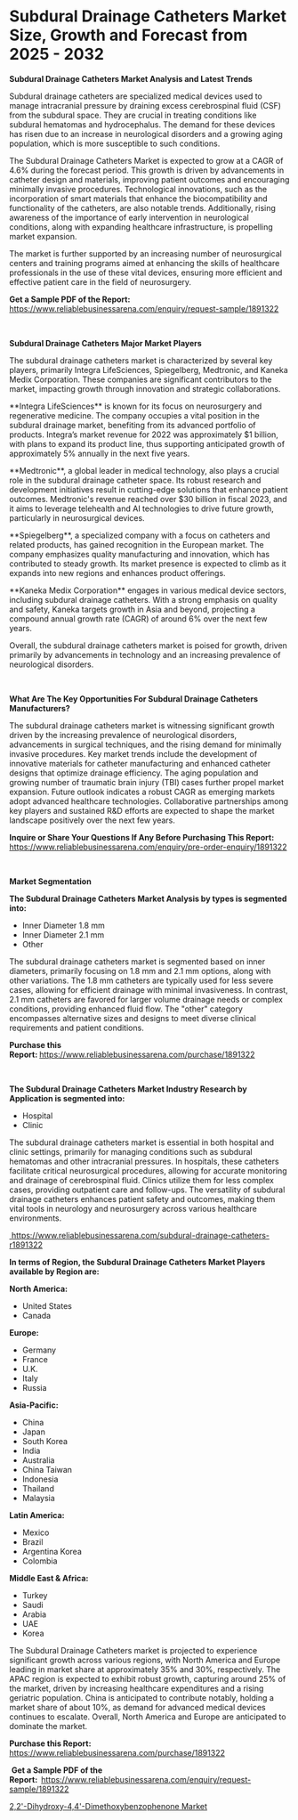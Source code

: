 <p><h1>Subdural Drainage Catheters Market Size, Growth and Forecast from 2025 - 2032</h1></p><p><strong>Subdural Drainage Catheters Market Analysis and Latest Trends</strong></p>
<p><p>Subdural drainage catheters are specialized medical devices used to manage intracranial pressure by draining excess cerebrospinal fluid (CSF) from the subdural space. They are crucial in treating conditions like subdural hematomas and hydrocephalus. The demand for these devices has risen due to an increase in neurological disorders and a growing aging population, which is more susceptible to such conditions.</p><p>The Subdural Drainage Catheters Market is expected to grow at a CAGR of 4.6% during the forecast period. This growth is driven by advancements in catheter design and materials, improving patient outcomes and encouraging minimally invasive procedures. Technological innovations, such as the incorporation of smart materials that enhance the biocompatibility and functionality of the catheters, are also notable trends. Additionally, rising awareness of the importance of early intervention in neurological conditions, along with expanding healthcare infrastructure, is propelling market expansion.</p><p>The market is further supported by an increasing number of neurosurgical centers and training programs aimed at enhancing the skills of healthcare professionals in the use of these vital devices, ensuring more efficient and effective patient care in the field of neurosurgery.</p></p>
<p><strong>Get a Sample PDF of the Report:&nbsp;</strong> <a href="https://www.reliablebusinessarena.com/enquiry/request-sample/1891322?utm_campaign=3189&utm_medium=2&utm_source=Github&utm_content=ia&utm_term=28032025&utm_id=subdural-drainage-catheters">https://www.reliablebusinessarena.com/enquiry/request-sample/1891322</a></p>
<p>&nbsp;</p>
<p><strong>Subdural Drainage Catheters Major Market Players</strong></p>
<p><p>The subdural drainage catheters market is characterized by several key players, primarily Integra LifeSciences, Spiegelberg, Medtronic, and Kaneka Medix Corporation. These companies are significant contributors to the market, impacting growth through innovation and strategic collaborations.</p><p>**Integra LifeSciences** is known for its focus on neurosurgery and regenerative medicine. The company occupies a vital position in the subdural drainage market, benefiting from its advanced portfolio of products. Integra’s market revenue for 2022 was approximately $1 billion, with plans to expand its product line, thus supporting anticipated growth of approximately 5% annually in the next five years.</p><p>**Medtronic**, a global leader in medical technology, also plays a crucial role in the subdural drainage catheter space. Its robust research and development initiatives result in cutting-edge solutions that enhance patient outcomes. Medtronic's revenue reached over $30 billion in fiscal 2023, and it aims to leverage telehealth and AI technologies to drive future growth, particularly in neurosurgical devices.</p><p>**Spiegelberg**, a specialized company with a focus on catheters and related products, has gained recognition in the European market. The company emphasizes quality manufacturing and innovation, which has contributed to steady growth. Its market presence is expected to climb as it expands into new regions and enhances product offerings.</p><p>**Kaneka Medix Corporation** engages in various medical device sectors, including subdural drainage catheters. With a strong emphasis on quality and safety, Kaneka targets growth in Asia and beyond, projecting a compound annual growth rate (CAGR) of around 6% over the next few years.</p><p>Overall, the subdural drainage catheters market is poised for growth, driven primarily by advancements in technology and an increasing prevalence of neurological disorders.</p></p>
<p>&nbsp;</p>
<p><strong>What Are The Key Opportunities For Subdural Drainage Catheters Manufacturers?</strong></p>
<p><p>The subdural drainage catheters market is witnessing significant growth driven by the increasing prevalence of neurological disorders, advancements in surgical techniques, and the rising demand for minimally invasive procedures. Key market trends include the development of innovative materials for catheter manufacturing and enhanced catheter designs that optimize drainage efficiency. The aging population and growing number of traumatic brain injury (TBI) cases further propel market expansion. Future outlook indicates a robust CAGR as emerging markets adopt advanced healthcare technologies. Collaborative partnerships among key players and sustained R&D efforts are expected to shape the market landscape positively over the next few years.</p></p>
<p><strong>Inquire or Share Your Questions If Any Before Purchasing This Report:</strong> <a href="https://www.reliablebusinessarena.com/enquiry/pre-order-enquiry/1891322?utm_campaign=3189&utm_medium=2&utm_source=Github&utm_content=ia&utm_term=28032025&utm_id=subdural-drainage-catheters">https://www.reliablebusinessarena.com/enquiry/pre-order-enquiry/1891322</a></p>
<p>&nbsp;</p>
<p><strong>Market Segmentation</strong></p>
<p><strong>The Subdural Drainage Catheters Market Analysis by types is segmented into:</strong></p>
<p><ul><li>Inner Diameter 1.8 mm</li><li>Inner Diameter 2.1 mm</li><li>Other</li></ul></p>
<p><p>The subdural drainage catheters market is segmented based on inner diameters, primarily focusing on 1.8 mm and 2.1 mm options, along with other variations. The 1.8 mm catheters are typically used for less severe cases, allowing for efficient drainage with minimal invasiveness. In contrast, 2.1 mm catheters are favored for larger volume drainage needs or complex conditions, providing enhanced fluid flow. The "other" category encompasses alternative sizes and designs to meet diverse clinical requirements and patient conditions.</p></p>
<p><strong>Purchase this Report:&nbsp;</strong><a href="https://www.reliablebusinessarena.com/purchase/1891322?utm_campaign=3189&utm_medium=2&utm_source=Github&utm_content=ia&utm_term=28032025&utm_id=subdural-drainage-catheters">https://www.reliablebusinessarena.com/purchase/1891322</a></p>
<p>&nbsp;</p>
<p><strong>The Subdural Drainage Catheters Market Industry Research by Application is segmented into:</strong></p>
<p><ul><li>Hospital</li><li>Clinic</li></ul></p>
<p><p>The subdural drainage catheters market is essential in both hospital and clinic settings, primarily for managing conditions such as subdural hematomas and other intracranial pressures. In hospitals, these catheters facilitate critical neurosurgical procedures, allowing for accurate monitoring and drainage of cerebrospinal fluid. Clinics utilize them for less complex cases, providing outpatient care and follow-ups. The versatility of subdural drainage catheters enhances patient safety and outcomes, making them vital tools in neurology and neurosurgery across various healthcare environments.</p></p>
<p><a href="https://www.reliablebusinessarena.com/subdural-drainage-catheters-r1891322?utm_campaign=3189&utm_medium=2&utm_source=Github&utm_content=ia&utm_term=28032025&utm_id=subdural-drainage-catheters">&nbsp;https://www.reliablebusinessarena.com/subdural-drainage-catheters-r1891322</a></p>
<p><strong>In terms of Region, the Subdural Drainage Catheters Market Players available by Region are:</strong></p>
<p>
    <p> <strong> North America: </strong>
        <ul>
            <li>United States</li>
            <li>Canada</li>
        </ul>
        </p> 
    <p> <strong> Europe: </strong>
        <ul>
            <li>Germany</li>
            <li>France</li>
            <li>U.K.</li>
            <li>Italy</li>
            <li>Russia</li>
        </ul>
        </p> 
    <p> <strong> Asia-Pacific: </strong>
        <ul>
            <li>China</li>
            <li>Japan</li>
            <li>South Korea</li>
            <li>India</li>
            <li>Australia</li>
            <li>China Taiwan</li>
            <li>Indonesia</li>
            <li>Thailand</li>
            <li>Malaysia</li>
        </ul>
        </p> 
    <p> <strong> Latin America: </strong>
        <ul>
            <li>Mexico</li>
            <li>Brazil</li>
            <li>Argentina Korea</li>
            <li>Colombia</li>
        </ul>
        </p> 
    <p> <strong> Middle East & Africa: </strong>
        <ul>
            <li>Turkey</li>
            <li>Saudi</li>
            <li>Arabia</li>
            <li>UAE</li>
            <li>Korea</li>
        </ul>
    </p>
    </p>
<p><p>The Subdural Drainage Catheters market is projected to experience significant growth across various regions, with North America and Europe leading in market share at approximately 35% and 30%, respectively. The APAC region is expected to exhibit robust growth, capturing around 25% of the market, driven by increasing healthcare expenditures and a rising geriatric population. China is anticipated to contribute notably, holding a market share of about 10%, as demand for advanced medical devices continues to escalate. Overall, North America and Europe are anticipated to dominate the market.</p></p>
<p><strong>Purchase this Report: </strong><a href="https://www.reliablebusinessarena.com/purchase/1891322?utm_campaign=3189&utm_medium=2&utm_source=Github&utm_content=ia&utm_term=28032025&utm_id=subdural-drainage-catheters">https://www.reliablebusinessarena.com/purchase/1891322</a></p>
<p>&nbsp;<strong>Get a Sample PDF of the Report:&nbsp;&nbsp;</strong><a href="https://www.reliablebusinessarena.com/enquiry/request-sample/1891322?utm_campaign=3189&utm_medium=2&utm_source=Github&utm_content=ia&utm_term=28032025&utm_id=subdural-drainage-catheters">https://www.reliablebusinessarena.com/enquiry/request-sample/1891322</a></p>
<p><strong></strong></p>
<p><p><a href="https://github.com/mohmodsiason/Market-Research-Report-List-1/blob/main/22-dihydroxy-44-dimethoxybenzophenone-market.md?utm_campaign=3189&utm_medium=2&utm_source=Github&utm_content=ia&utm_term=28032025&utm_id=subdural-drainage-catheters">2,2'-Dihydroxy-4,4'-Dimethoxybenzophenone Market</a></p></p>